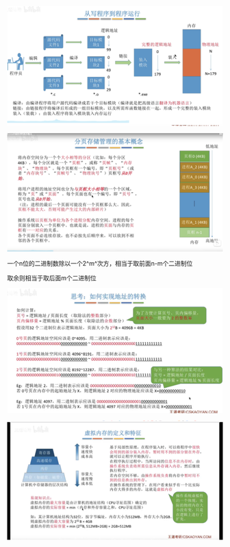 ![image-20211226203459945](images/image-20211226203459945.png)

![image-20211226222018397](images/image-20211226222018397.png)







一个n位的二进制数除以一个2^m^次方，相当于取前面n-m个二进制位

取余则相当于取后面m个二进制位



![image-20211226223228848](images/image-20211226223228848.png)

![image-20211227224027152](images/image-20211227224027152.png)